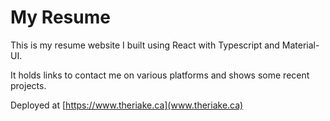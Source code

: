 # My Resume

This is my resume website I built using React with Typescript and Material-UI.

It holds links to contact me on various platforms and shows some recent projects.

Deployed at [https://www.theriake.ca](www.theriake.ca)

